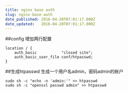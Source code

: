 ```yaml
---
title: nginx base auth
slug: nginx-base-auth
date_published: 2016-04-20T07:01:17.000Z
date_updated:   2016-04-20T07:01:17.000Z
---
```


##config
增加两行配置
```
location / {
    auth_basic           "closed site";
    auth_basic_user_file conf/htpasswd;
}
```
##生成htpasswd
生成一个用户名admin，密码admin的帐户
```
sudo sh -c "echo -n 'admin:'" >> htpasswd
sudo sh -c "openssl passwd admin" >> htpasswd
```
